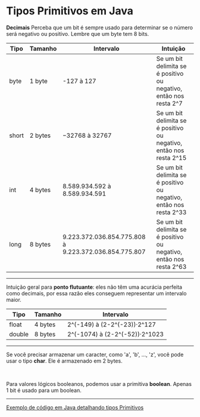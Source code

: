# Tipos Primitivos em Java

**Decimais**
Perceba que um bit é sempre usado para determinar se o número será negativo ou positivo.
Lembre que um byte tem 8 bits.

| Tipo  | Tamanho | Intervalo | Intuição |
| ------------------- | ------------------- | ------------------- | ------------------- |
| byte |  1 byte | -127 à 127 | Se um bit delimita se é positivo ou negativo, então nos resta 2^7 |
| short |  2 bytes | −32768 à 32767 | Se um bit delimita se é positivo ou negativo, então nos resta 2^15 |
| int |  4 bytes | 8.589.934.592 à 8.589.934.591 | Se um bit delimita se é positivo ou negativo, então nos resta 2^33 |
| long |  8 bytes| 9.223.372.036.854.775.808 à 9.223.372.036.854.775.807 | Se um bit delimita se é positivo ou negativo, então nos resta 2^63 |

___

Intuição geral para **ponto flutuante**: eles não têm uma acurácia perfeita como decimais, por essa razão eles conseguem representar um intervalo maior.

| Tipo  | Tamanho | Intervalo |
| ------------------- | ------------------- | ------------------- |
| float |  4 bytes | 2^(-149) à (2-2^(-23))·2^127 | 
| double |  8 bytes | 2^(-1074) à (2-2^(-52))·2^1023|

___

Se você precisar armazenar um caracter, como 'a', 'b', ..., 'z', você pode usar o tipo **char**. Ele é armazenado em 2 bytes.

<br/>

Para valores lógicos booleanos, podemos usar a primitiva **boolean**. Apenas 1 bit é usado para um boolean.

___

[Exemplo de código em Java detalhando tipos Primitivos](../src/conteudo/TiposPrimitivos.java)


